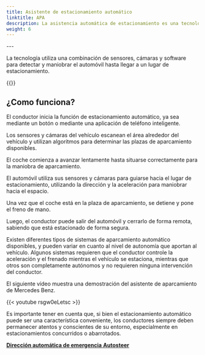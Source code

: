 ```yaml
---
title: Asistente de estacionamiento automático
linktitle: APA
description: La asistencia automática de estacionamiento es una tecnología que permite que un vehículo se estacione solo sin necesidad de intervención humana.
weight: 6
---
```

<!-- markdownlint-disable MD033 -->---

La tecnología utiliza una combinación de sensores, cámaras y software para detectar y maniobrar el automóvil hasta llegar a un lugar de estacionamiento.

{{<evkxdisplayaddarticle />}}

## ¿Como funciona?

El conductor inicia la función de estacionamiento automático, ya sea mediante un botón o mediante una aplicación de teléfono inteligente.

Los sensores y cámaras del vehículo escanean el área alrededor del vehículo y utilizan algoritmos para determinar las plazas de aparcamiento disponibles.

El coche comienza a avanzar lentamente hasta situarse correctamente para la maniobra de aparcamiento.

El automóvil utiliza sus sensores y cámaras para guiarse hacia el lugar de estacionamiento, utilizando la dirección y la aceleración para maniobrar hacia el espacio.

Una vez que el coche está en la plaza de aparcamiento, se detiene y pone el freno de mano.

Luego, el conductor puede salir del automóvil y cerrarlo de forma remota, sabiendo que está estacionado de forma segura.

Existen diferentes tipos de sistemas de aparcamiento automático disponibles, y pueden variar en cuanto al nivel de autonomía que aportan al vehículo. Algunos sistemas requieren que el conductor controle la aceleración y el frenado mientras el vehículo se estaciona, mientras que otros son completamente autónomos y no requieren ninguna intervención del conductor.

El siguiente vídeo muestra una demostración del asistente de aparcamiento de Mercedes Benz.

{{< youtube rsgw0eLetsc >}}


Es importante tener en cuenta que, si bien el estacionamiento automático puede ser una característica conveniente, los conductores siempre deben permanecer atentos y conscientes de su entorno, especialmente en estacionamientos concurridos o abarrotados.


<div class="mt-3 mb-3">
     <a href="../automaticemergencysteering/" class="text-decoration-none text-black"><strong><i class="bi-arrow-left"></i> Dirección automática de emergencia</strong> </a>
     <a href="../autosteer/" class="text-decoration-none text-black float-end"><strong>Autosteer <i class="bi-arrow-right"></i></strong ></a>
</div>